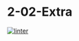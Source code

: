 # 2-02-Extra 
[![linter](https://github.com/Rodas-Nega/2-02-Extra/workflows/linter/badge.svg)](https://github.com/marketplace/actions/super-linter)     
